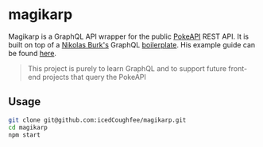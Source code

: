 # magikarp

Magikarp is a GraphQL API wrapper for the public [PokeAPI](https://pokeapi.co/) REST API. It is built on top of a [Nikolas Burk's](https://github.com/nikolasburk) GraphQL [boilerplate](https://github.com/nikolasburk/graphql-rest-wrapper). His example guide can be found [here](https://medium.com/@graphcool/how-to-wrap-a-rest-api-with-graphql-8bf3fb17547d).

> This project is purely to learn GraphQL and to support future front-end projects that query the PokeAPI

## Usage

```sh
git clone git@github.com:icedCoughfee/magikarp.git
cd magikarp
npm start
```

